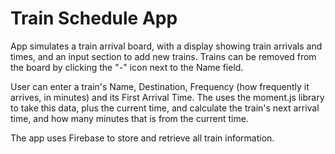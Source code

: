 # Train Schedule App
App  simulates a train arrival board, with a display showing train arrivals and times, and an input section to add new trains. Trains can be removed from the board by clicking the "-" icon next to the Name field.

User can enter a train's Name, Destination, Frequency (how frequently it arrives, in minutes) and its First Arrival Time. The uses the moment.js library to take this data, plus the current time, and calculate the train's next arrival time, and how many minutes that is from the current time.

The app uses Firebase to store and retrieve all train information.
